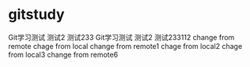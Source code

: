# gitstudy
Git学习测试 测试2 测试233
Git学习测试 测试2 测试233112
change from remote
chage from local
change from remote1
chage from local2
chage from local3
change from remote6
